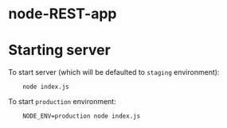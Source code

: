# node-REST-app

# Starting server
To start server (which will be defaulted to `staging` environment): 

```
    node index.js
```

To start `production` environment:
```
    NODE_ENV=production node index.js
```